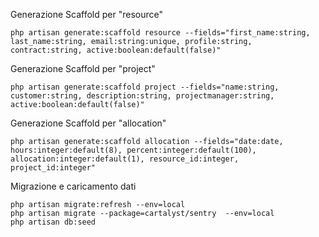Generazione Scaffold per "resource"

    php artisan generate:scaffold resource --fields="first_name:string, last_name:string, email:string:unique, profile:string, contract:string, active:boolean:default(false)"
    
Generazione Scaffold per "project"

    php artisan generate:scaffold project --fields="name:string, customer:string, description:string, projectmanager:string, active:boolean:default(false)"

Generazione Scaffold per "allocation"

    php artisan generate:scaffold allocation --fields="date:date, hours:integer:default(8), percent:integer:default(100), allocation:integer:default(1), resource_id:integer, project_id:integer"

Migrazione e caricamento dati

    php artisan migrate:refresh --env=local
    php artisan migrate --package=cartalyst/sentry  --env=local
    php artisan db:seed

